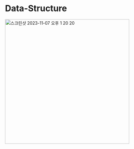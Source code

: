 # Data-Structure
<img width="412" alt="스크린샷 2023-11-07 오후 1 20 20" src="https://github.com/lKenKeil/Data-Structure/assets/127177435/dae164f0-27d3-46a4-a044-9f946c55cc1a">
